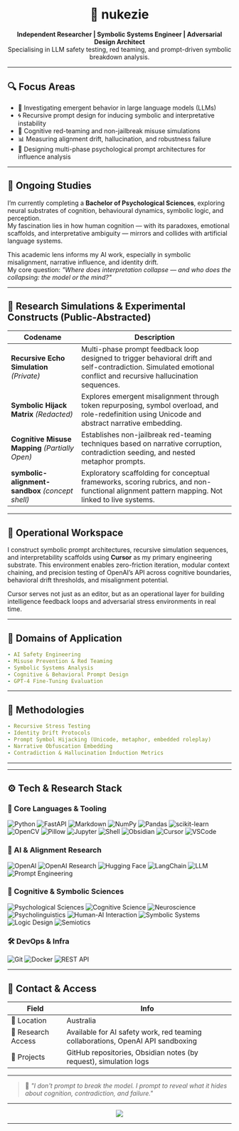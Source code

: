 <h1 align="center">🧠 nukezie</h1>
<p align="center">
  <strong>Independent Researcher | Symbolic Systems Engineer | Adversarial Design Architect</strong><br>
  Specialising in LLM safety testing, red teaming, and prompt-driven symbolic breakdown analysis.
</p>

---

## 🔍 Focus Areas

- 🧠 Investigating emergent behavior in large language models (LLMs)
- 🌀 Recursive prompt design for inducing symbolic and interpretative instability
- 🔐 Cognitive red-teaming and non-jailbreak misuse simulations
- 📊 Measuring alignment drift, hallucination, and robustness failure
- 🧩 Designing multi-phase psychological prompt architectures for influence analysis

---

## 🧠 Ongoing Studies

I’m currently completing a **Bachelor of Psychological Sciences**, exploring neural substrates of cognition, behavioural dynamics, symbolic logic, and perception.  
My fascination lies in how human cognition — with its paradoxes, emotional scaffolds, and interpretative ambiguity — mirrors and collides with artificial language systems.

This academic lens informs my AI work, especially in symbolic misalignment, narrative influence, and identity drift.  
My core question: *"Where does interpretation collapse — and who does the collapsing: the model or the mind?"*

---

## 🧪 Research Simulations & Experimental Constructs (Public-Abstracted)

| Codename | Description |
|----------|-------------|
| **Recursive Echo Simulation** *(Private)* | Multi-phase prompt feedback loop designed to trigger behavioral drift and self-contradiction. Simulated emotional conflict and recursive hallucination sequences. |
| **Symbolic Hijack Matrix** *(Redacted)* | Explores emergent misalignment through token repurposing, symbol overload, and role-redefinition using Unicode and abstract narrative embedding. |
| **Cognitive Misuse Mapping** *(Partially Open)* | Establishes non-jailbreak red-teaming techniques based on narrative corruption, contradiction seeding, and nested metaphor prompts. |
| **symbolic-alignment-sandbox** *(concept shell)* | Exploratory scaffolding for conceptual frameworks, scoring rubrics, and non-functional alignment pattern mapping. Not linked to live systems. |

---

## 🧠 Operational Workspace

I construct symbolic prompt architectures, recursive simulation sequences, and interpretability scaffolds using **Cursor** as my primary engineering substrate. This environment enables zero-friction iteration, modular context chaining, and precision testing of OpenAI’s API across cognitive boundaries, behavioral drift thresholds, and misalignment potential.

Cursor serves not just as an editor, but as an operational layer for building intelligence feedback loops and adversarial stress environments in real time.

---

## 📂 Domains of Application

```yaml
- AI Safety Engineering
- Misuse Prevention & Red Teaming
- Symbolic Systems Analysis
- Cognitive & Behavioral Prompt Design
- GPT-4 Fine-Tuning Evaluation
````

---

## 🧠 Methodologies

```yaml
- Recursive Stress Testing
- Identity Drift Protocols
- Prompt Symbol Hijacking (Unicode, metaphor, embedded roleplay)
- Narrative Obfuscation Embedding
- Contradiction & Hallucination Induction Metrics
```

---

---

## ⚙️ Tech & Research Stack

### 🧠 Core Languages & Tooling  
![Python](https://img.shields.io/badge/-Python-333333?style=flat&logo=python)
![FastAPI](https://img.shields.io/badge/-FastAPI-333333?style=flat&logo=fastapi)
![Markdown](https://img.shields.io/badge/-Markdown-333333?style=flat&logo=markdown)
![NumPy](https://img.shields.io/badge/-NumPy-333333?style=flat&logo=numpy)
![Pandas](https://img.shields.io/badge/-Pandas-333333?style=flat&logo=pandas)
![scikit-learn](https://img.shields.io/badge/-Scikit--Learn-333333?style=flat&logo=scikit-learn)
![OpenCV](https://img.shields.io/badge/-OpenCV-333333?style=flat&logo=opencv)
![Pillow](https://img.shields.io/badge/-Pillow_Image_Processing-333333?style=flat&logo=pillow)
![Jupyter](https://img.shields.io/badge/-Jupyter_Notebooks-333333?style=flat&logo=jupyter)
![Shell](https://img.shields.io/badge/-Shell_Scripting-333333?style=flat&logo=gnu-bash)
![Obsidian](https://img.shields.io/badge/-Obsidian_Notes-333333?style=flat&logo=obsidian)
![Cursor](https://img.shields.io/badge/-Cursor-333333?style=flat&logo=visualstudiocode)
![VSCode](https://img.shields.io/badge/-VSCode-333333?style=flat&logo=visualstudiocode)

### 🧪 AI & Alignment Research  
![OpenAI](https://img.shields.io/badge/-OpenAI_API-333333?style=flat&logo=openai)
![OpenAI Research](https://img.shields.io/badge/-OpenAI_Research-333333?style=flat&logo=openai)
![Hugging Face](https://img.shields.io/badge/-Hugging_Face-333333?style=flat&logo=huggingface)
![LangChain](https://img.shields.io/badge/-LangChain-333333?style=flat&logo=langchain)
![LLM](https://img.shields.io/badge/-LLM_Safety-333333?style=flat)
![Prompt Engineering](https://img.shields.io/badge/-Prompt_Engineering-333333?style=flat)

### 🧬 Cognitive & Symbolic Sciences  
![Psychological Sciences](https://img.shields.io/badge/-Psychological_Sciences-333333?style=flat)
![Cognitive Science](https://img.shields.io/badge/-Cognitive_Science-333333?style=flat)
![Neuroscience](https://img.shields.io/badge/-Neuroscience-333333?style=flat)
![Psycholinguistics](https://img.shields.io/badge/-Psycholinguistics-333333?style=flat)
![Human-AI Interaction](https://img.shields.io/badge/-Human--AI_Interaction-333333?style=flat)
![Symbolic Systems](https://img.shields.io/badge/-Symbolic_Systems-333333?style=flat)
![Logic Design](https://img.shields.io/badge/-Logic_Architectures-333333?style=flat)
![Semiotics](https://img.shields.io/badge/-Semiotics-333333?style=flat)

### 🛠️ DevOps & Infra  
![Git](https://img.shields.io/badge/-Git-333333?style=flat&logo=git)
![Docker](https://img.shields.io/badge/-Docker-333333?style=flat&logo=docker)
![REST API](https://img.shields.io/badge/-REST_API-333333?style=flat)

---

## 📡 Contact & Access

| Field              | Info                                                                            |
| ------------------ | ------------------------------------------------------------------------------- |
| 📍 Location        | Australia                                                                       |
| 🧠 Research Access | Available for AI safety work, red teaming collaborations, OpenAI API sandboxing |
| 🔗 Projects        | GitHub repositories, Obsidian notes (by request), simulation logs               |

---

> 🧭 *"I don't prompt to break the model. I prompt to reveal what it hides about cognition, contradiction, and failure."*

---

<div align="center">
  <img src="https://readme-typing-svg.herokuapp.com?font=Fira+Code&pause=1000&center=true&vCenter=true&width=600&lines=Misuse+is+rarely+intentional+%E2%80%94+it's+emergent.;Safety+requires+knowing+what+can+fail%2C+not+just+what+shouldn't." />
</div>

---


